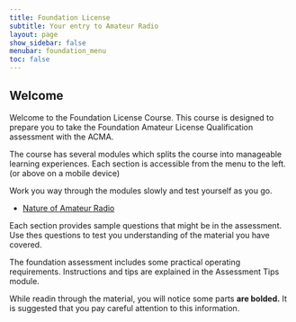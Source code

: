 ```yaml
---
title: Foundation License 
subtitle: Your entry to Amateur Radio
layout: page
show_sidebar: false
menubar: foundation_menu
toc: false
---
```


## Welcome

Welcome to the Foundation License Course. This course is designed to prepare you to take the Foundation Amateur License Qualification assessment with the ACMA.

The course has several modules which splits the course into manageable learning experiences. Each section is accessible from the menu to the left. (or above on a mobile device)

Work you way through the modules slowly and test yourself as you go.

- [Nature of Amateur Radio](./modules/Nature_of_AR/nature_of_ar)

Each section provides sample questions that might be in the assessment. Use thes questions to test you understanding of the material you have covered.

The foundation assessment includes some practical operating requirements.  Instructions and tips are explained in the Assessment Tips module.

While readin through the material, you will notice some parts **are bolded.** It is suggested that you pay careful attention to this information.
